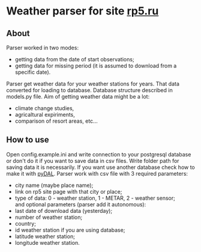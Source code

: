 Weather parser for site [rp5.ru][1]
========================
About
-------------------------
Parser worked in two modes:
- getting data from the date of start observations;
- getting data for missing period (it is assumed to download from a specific date).

Parser get weather data for your weather stations for years. That data converted for loading to database.
Database structure described in models.py file. Aim of getting weather data might be a lot:
- climate change studies,
- agricaltural expiriments,
- comparison of resort areas, etc...

How to use
-------------------------
Open config.example.ini and write connection to your postgresql database or don't do it if you want to save data in csv files.
Write folder path for saving data it is necessarily. If you want use another database check how to make it with [pyDAL][2].
Parser work with csv file with 3 required parameters:  
- city name (maybe place name);
- link on rp5 site page with that city or place;
- type of data: 0 - weather station, 1 - METAR, 2 - weather sensor;  
and optional parameters (parser add it autonomous):
- last date of download data (yesterday);
- number of weather station;
- country;
- id weather station if you are using database;
- latitude weather station;
- longitude weather station.

[1]: https://rp5.ru/Погода_в_мире "rp5.ru"
[2]: http://web2py.com/books/default/chapter/29/06/the-database-abstraction-layer "pyDAL"
